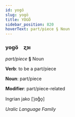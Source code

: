 ```yaml
---
id: yogö
slug: yogö
title: YOGÖ
sidebar_position: 820
hoverText: part/piece § Noun
---
```


### yogö&emsp;<span kind="abugida">ɀꜿı</span>

*part/piece* **§** Noun

**Verb**: to be a part/piece

**Noun**: part/piece

**Modifier**: part/piece-related

Ingrian jako  [ˈjɑɡ̊o̞]

*Uralic Language Family*